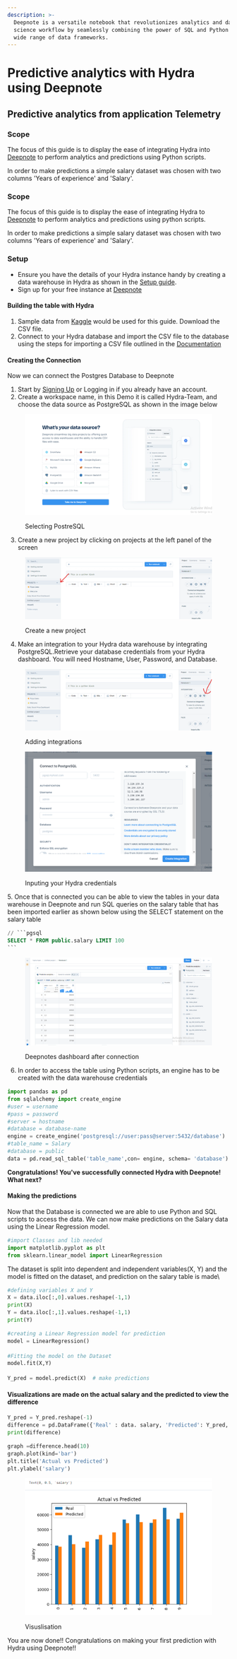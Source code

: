 ```yaml
---
description: >-
  Deepnote is a versatile notebook that revolutionizes analytics and data
  science workflow by seamlessly combining the power of SQL and Python with a
  wide range of data frameworks.
---
```


# Predictive analytics with Hydra using Deepnote

## Predictive analytics from application Telemetry



### Scope

The focus of this guide is to display the ease of integrating Hydra into [Deepnote](https://deepnote.com/docs) to perform analytics and predictions using Python scripts.

In order to make predictions a simple salary dataset was chosen with two columns 'Years of experience' and 'Salary'.

### Scope

The focus of this guide is to display the ease of integrating Hydra to [Deepnote](https://deepnote.com/docs) to perform analytics and predictions using python scripts.

In order to make predictions a simple salary dataset was chosen with two columns 'Years of experience' and 'Salary'.

### Setup

* Ensure you have the details of your Hydra instance handy by creating a data warehouse in Hydra as shown in the [Setup guide](https://docs.hydra.so/getting-started/setup-guide).
* Sign up for your free instance at [Deepnote](https://deepnote.com/sign-up)

#### Building the table with Hydra

1. Sample data from [Kaggle](https://www.kaggle.com/datasets/rsadiq/salary) would be used for this guide. Download the CSV file.
2. Connect to your Hydra database and import the CSV file to the database using the steps for importing a CSV file outlined in the [Documentation](https://docs.hydra.so/centralize-data/load/from-local-csv-file)

#### Creating the Connection

Now we can connect the Postgres Database to Deepnote

1. Start by [Signing Up](https://deepnote.com/sign-up) or Logging in if you already have an account.
2. Create a workspace name, in this Demo it is called Hydra-Team, and choose the data source as PostgreSQL as shown in the image below

<figure><img src=".gitbook/assets/datasource.png" alt=""><figcaption><p>Selecting PostreSQL</p></figcaption></figure>

3. Create a new project by clicking on projects at the left panel of the screen

<figure><img src=".gitbook/assets/create project.png" alt=""><figcaption><p>Create a new project</p></figcaption></figure>

4. Make an integration to your Hydra data warehouse by integrating PostgreSQL.Retrieve your database credentials from your Hydra dashboard. You will need Hostname, User, Password, and Database.

<figure><img src=".gitbook/assets/Integrating postgres.png" alt=""><figcaption><p>Adding integrations</p></figcaption></figure>

<figure><img src=".gitbook/assets/connecting postgres.png" alt=""><figcaption><p>Inputing your Hydra credentials</p></figcaption></figure>

5\. Once that is connected you can be able to view the tables in your data warehouse in Deepnote and run SQL queries on the salary table that has been imported earlier as shown below using the SELECT statement on the salary table

````sql
// ```pgsql
SELECT * FROM public.salary LIMIT 100
```
````

<figure><img src=".gitbook/assets/Hydra dashboard.png" alt=""><figcaption><p>Deepnotes dashboard after connection</p></figcaption></figure>

6. In order to access the table using Python scripts, an engine has to be created with the data warehouse credentials

```python
import pandas as pd
from sqlalchemy import create_engine
#user = username
#pass = password
#server = hostname
#database = database-name
engine = create_engine('postgresql://user:pass@server:5432/database')
#table_name = Salary
#database = public
data = pd.read_sql_table('table_name',con= engine, schema= 'database')
```

**Congratulations! You've successfully connected Hydra with Deepnote! What next?**

#### Making the predictions

Now that the Database is connected we are able to use Python and SQL scripts to access the data. We can now make predictions on the Salary data using the Linear Regression model.&#x20;

```python
#import Classes and lib needed
import matplotlib.pyplot as plt
from sklearn.linear_model import LinearRegression

```

The dataset is split into dependent and independent variables(X, Y) and the model is fitted on the dataset, and prediction on the salary table  is made\


```python
#defining variables X and Y
X = data.iloc[:,0].values.reshape(-1,1)
print(X)
Y = data.iloc[:,1].values.reshape(-1,1)
print(Y)
```

```python
#creating a Linear Regression model for prediction
model = LinearRegression()

#Fitting the model on the Dataset
model.fit(X,Y)

Y_pred = model.predict(X)  # make predictions

```



#### Visualizations are made on the actual salary and the predicted to view the difference

```python
Y_pred = Y_pred.reshape(-1)
difference = pd.DataFrame({'Real' : data. salary, 'Predicted': Y_pred, })
print(difference)
```

```python
graph =difference.head(10)
graph.plot(kind='bar')
plt.title('Actual vs Predicted')
plt.ylabel('salary')
```

<figure><img src=".gitbook/assets/Output.png" alt="" width="464"><figcaption><p>Visuslisation</p></figcaption></figure>

You are now done!! Congratulations on making your first prediction with Hydra using Deepnote!!
